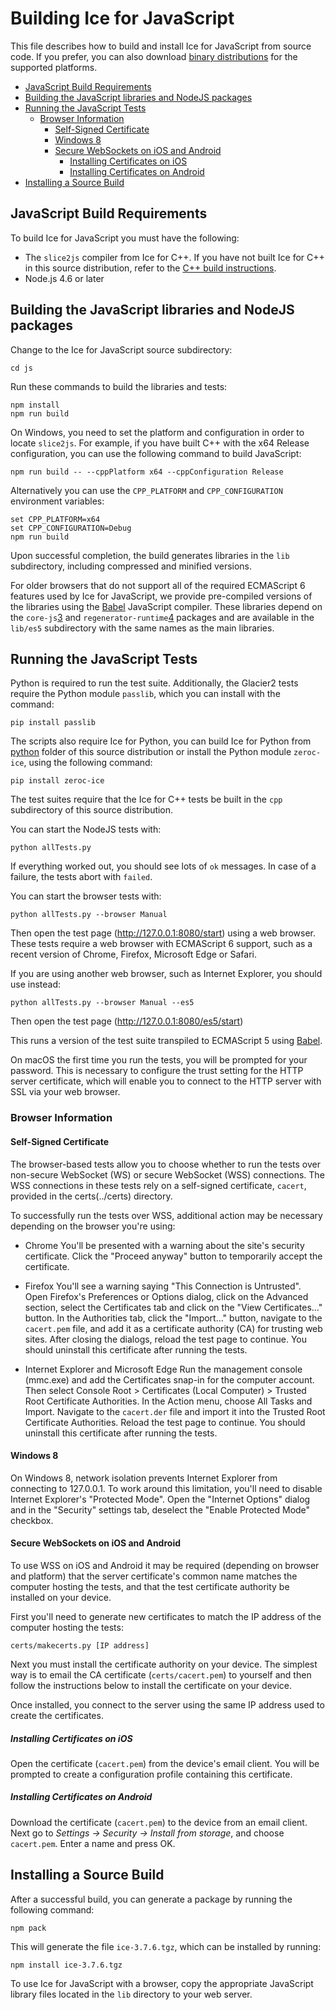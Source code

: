 # Building Ice for JavaScript

This file describes how to build and install Ice for JavaScript from source
code. If you prefer, you can also download [binary distributions][1] for the
supported platforms.

<!-- TOC depthFrom:2 -->

- [JavaScript Build Requirements](#javascript-build-requirements)
- [Building the JavaScript libraries and NodeJS packages](#building-the-javascript-libraries-and-nodejs-packages)
- [Running the JavaScript Tests](#running-the-javascript-tests)
    - [Browser Information](#browser-information)
        - [Self-Signed Certificate](#self-signed-certificate)
        - [Windows 8](#windows-8)
        - [Secure WebSockets on iOS and Android](#secure-websockets-on-ios-and-android)
            - [Installing Certificates on iOS](#installing-certificates-on-ios)
            - [Installing Certificates on Android](#installing-certificates-on-android)
- [Installing a Source Build](#installing-a-source-build)

<!-- /TOC -->

## JavaScript Build Requirements

To build Ice for JavaScript you must have the following:

- The `slice2js` compiler from Ice for C++. If you have not built Ice for C++
  in this source distribution, refer to the
  [C++ build instructions](../cpp/README.md).
- Node.js 4.6 or later

## Building the JavaScript libraries and NodeJS packages

Change to the Ice for JavaScript source subdirectory:
```
cd js
```

Run these commands to build the libraries and tests:
```
npm install
npm run build
```

On Windows, you need to set the platform and configuration in order to locate
`slice2js`. For example, if you have built C++ with the x64 Release
configuration, you can use the following command to build JavaScript:
```
npm run build -- --cppPlatform x64 --cppConfiguration Release
```

Alternatively you can use the `CPP_PLATFORM` and `CPP_CONFIGURATION` environment
variables:
```
set CPP_PLATFORM=x64
set CPP_CONFIGURATION=Debug
npm run build
```

Upon successful completion, the build generates libraries in the `lib`
subdirectory, including compressed and minified versions.

For older browsers that do not support all of the required ECMAScript 6
features used by Ice for JavaScript, we provide pre-compiled versions of
the libraries using the [Babel][2] JavaScript compiler. These libraries
depend on the `core-js`[3] and `regenerator-runtime`[4] packages
and  are available in the `lib/es5` subdirectory with the same names as
the main libraries.

## Running the JavaScript Tests

Python is required to run the test suite. Additionally, the Glacier2 tests
require the Python module `passlib`, which you can install with the command:
```
pip install passlib
```

The scripts also require Ice for Python, you can build Ice for Python from
[python](../python) folder of this source distribution or install the Python
module `zeroc-ice`, using the following command:
```
pip install zeroc-ice
```

The test suites require that the Ice for C++ tests be built in the `cpp`
subdirectory of this source distribution.

You can start the NodeJS tests with:
```
python allTests.py
```

If everything worked out, you should see lots of `ok` messages. In case of a
failure, the tests abort with `failed`.

You can start the browser tests with:
```
python allTests.py --browser Manual
```

Then open the test page (http://127.0.0.1:8080/start) using a web browser.
These tests require a web browser with ECMAScript 6 support, such as
a recent version of Chrome, Firefox, Microsoft Edge or Safari.

If you are using another web browser, such as Internet Explorer, you should
use instead:
```
python allTests.py --browser Manual --es5
```

Then open the test page (http://127.0.0.1:8080/es5/start)

This runs a version of the test suite transpiled to ECMAScript 5 using [Babel][2].

On macOS the first time you run the tests, you will be prompted for your
password. This is necessary to configure the trust setting for the HTTP
server certificate, which will enable you to connect to the HTTP server
with SSL via your web browser.

### Browser Information

#### Self-Signed Certificate

The browser-based tests allow you to choose whether to run the tests over
non-secure WebSocket (WS) or secure WebSocket (WSS) connections. The WSS
connections in these tests rely on a self-signed certificate, `cacert`,
provided in the certs(../certs) directory.

To successfully run the tests over WSS, additional action may be necessary
depending on the browser you're using:

- Chrome
   You'll be presented with a warning about the site's security certificate.
   Click the "Proceed anyway" button to temporarily accept the certificate.

- Firefox
   You'll see a warning saying "This Connection is Untrusted". Open Firefox's
   Preferences or Options dialog, click on the Advanced section, select the
   Certificates tab and click on the "View Certificates..." button. In the
   Authorities tab, click the "Import..." button, navigate to the `cacert.pem`
   file, and add it as a certificate authority (CA) for trusting web sites.
   After closing the dialogs, reload the test page to continue. You should
   uninstall this certificate after running the tests.

- Internet Explorer and Microsoft Edge
   Run the management console (mmc.exe) and add the Certificates snap-in for
   the computer account. Then select Console Root > Certificates (Local
   Computer) > Trusted Root Certificate Authorities. In the Action menu, choose
   All Tasks and Import. Navigate to the `cacert.der` file and import it into
   the Trusted Root Certificate Authorities. Reload the test page to continue.
   You should uninstall this certificate after running the tests.

#### Windows 8

On Windows 8, network isolation prevents Internet Explorer from
connecting to 127.0.0.1. To work around this limitation, you'll need to disable
Internet Explorer's "Protected Mode". Open the "Internet Options" dialog and in
the "Security" settings tab, deselect the "Enable Protected Mode" checkbox.

#### Secure WebSockets on iOS and Android

To use WSS on iOS and Android it may be required (depending on browser and
platform) that the server certificate's common name matches the computer hosting
the tests, and that the test certificate authority be installed on your device.

First you'll need to generate new certificates to match the IP address of the
computer hosting the tests:
```
certs/makecerts.py [IP address]
```

Next you must install the certificate authority on your device. The simplest way
is to email the CA certificate (`certs/cacert.pem`) to yourself and then follow
the instructions below to install the certificate on your device.

Once installed, you connect to the server using the same IP address used to
create the certificates.

##### Installing Certificates on iOS

Open the certificate (`cacert.pem`) from the device's email client. You
will be prompted to create a configuration profile containing this certificate.

##### Installing Certificates on Android

Download the certificate (`cacert.pem`) to the device from an email client.
Next go to _Settings -> Security -> Install from storage_, and choose
`cacert.pem`. Enter a name and press OK.

## Installing a Source Build

After a successful build, you can generate a package by running the
following command:
```
npm pack
```

This will generate the file `ice-3.7.6.tgz`, which can be installed by running:
```
npm install ice-3.7.6.tgz
```

To use Ice for JavaScript with a browser, copy the appropriate JavaScript
library files located in the `lib` directory to your web server.

[1]: https://zeroc.com/downloads/ice
[2]: https://babeljs.io
[3]: https://www.npmjs.com/package/core-js
[4]: https://www.npmjs.com/package/regenerator-runtime
